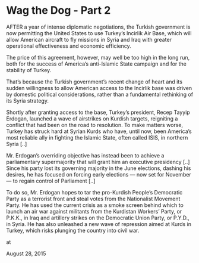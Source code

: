 # Wag the Dog - Part 2
AFTER a year of intense diplomatic negotiations, the Turkish government is now permitting the United States to use Turkey’s Incirlik Air Base, which will allow American aircraft to fly missions in Syria and Iraq with greater operational effectiveness and economic efficiency.

The price of this agreement, however, may well be too high in the long run, both for the success of America’s anti-Islamic State campaign and for the stability of Turkey.

That’s because the Turkish government’s recent change of heart and its sudden willingness to allow American access to the Incirlik base was driven by domestic political considerations, rather than a fundamental rethinking of its Syria strategy.

Shortly after granting access to the base, Turkey’s president, Recep Tayyip Erdogan, launched a wave of airstrikes on Kurdish targets, reigniting a conflict that had been on the road to resolution. To make matters worse, Turkey has struck hard at Syrian Kurds who have, until now, been America’s most reliable ally in fighting the Islamic State, often called ISIS, in northern Syria [..]



Mr. Erdogan’s overriding objective has instead been to achieve a parliamentary supermajority that will grant him an executive presidency [..] Since his party lost its governing majority in the June elections, dashing his desires, he has focused on forcing early elections — now set for November — to regain control of Parliament [..]



To do so, Mr. Erdogan hopes to tar the pro-Kurdish People’s Democratic Party as a terrorist front and steal votes from the Nationalist Movement Party. He has used the current crisis as a smoke screen behind which to launch an air war against militants from the Kurdistan Workers’ Party, or P.K.K., in Iraq and artillery strikes on the Democratic Union Party, or P.Y.D., in Syria. He has also unleashed a new wave of repression aimed at Kurds in Turkey, which risks plunging the country into civil war.








at

August 28, 2015















